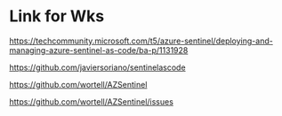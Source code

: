 # Link for Wks 

https://techcommunity.microsoft.com/t5/azure-sentinel/deploying-and-managing-azure-sentinel-as-code/ba-p/1131928

https://github.com/javiersoriano/sentinelascode

https://github.com/wortell/AZSentinel

https://github.com/wortell/AZSentinel/issues


